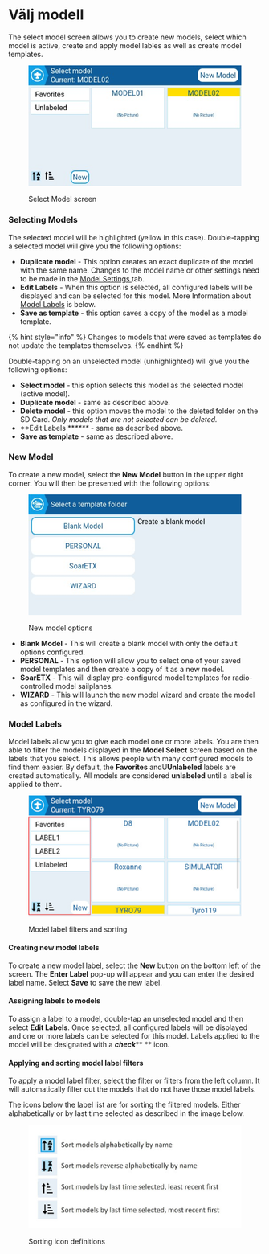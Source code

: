 # Välj modell

The select model screen allows you to create new models, select which model is active, create and apply model lables as well as create model templates.

<figure><img src="../../.gitbook/assets/selectmodel.jpg" alt=""><figcaption><p>Select Model screen</p></figcaption></figure>

### Selecting Models

The selected model will be highlighted (yellow in this case). Double-tapping a selected model will give you the following options:

* **Duplicate model** - This option creates an exact duplicate of the model with the same name. Changes to the model name or other settings need to be made in the [Model Settings ](model-settings/)tab.
* **Edit Labels** - When this option is selected, all configured labels will be displayed and can be selected for this model. More Information about [Model Labels](select-model.md#model-labels) is below.
* **Save as template** - this option saves a copy of the model as a model template.

{% hint style="info" %}
Changes to models that were saved as templates do not update the templates themselves.
{% endhint %}

Double-tapping on an unselected model (unhighlighted) will give you the following options:

* **Select model** - this option selects this model as the selected model (active model).
* **Duplicate model** - same as described above.
* **Delete model** - this option moves the model to the deleted folder on the SD Card. _Only models that are not selected can be deleted._
* \*\*Edit Labels \*\*_\*\*\*\*_ - same as described above.
* **Save as template** - same as described above.

### New Model

To create a new model, select the **New Model** button in the upper right corner. You will then be presented with the following options:

<figure><img src="../../.gitbook/assets/newmodel.jpg" alt=""><figcaption><p>New model options</p></figcaption></figure>

* **Blank Model** - This will create a blank model with only the default options configured.
* **PERSONAL** - This option will allow you to select one of your saved model templates and then create a copy of it as a new model.
* **SoarETX** - This will display pre-configured model templates for radio-controlled model sailplanes.
* **WIZARD** - This will launch the new model wizard and create the model as configured in the wizard.

### Model Labels

Model labels allow you to give each model one or more labels. You are then able to filter the models displayed in the **Model Select** screen based on the labels that you select. This allows people with many configured models to find them easier. By default, the **Favorites** andU**Unlabeled** labels are created automatically. All models are considered **unlabeled** until a label is applied to them.

<figure><img src="../../.gitbook/assets/labelfilters.jpg" alt=""><figcaption><p>Model label filters and sorting</p></figcaption></figure>

#### Creating new model labels

To create a new model label, select the **New** button on the bottom left of the screen. The **Enter Label** pop-up will appear and you can enter the desired label name. Select **Save** to save the new label.

#### Assigning labels to models

To assign a label to a model, double-tap an unselected model and then select **Edit Labels**. Once selected, all configured labels will be displayed and one or more labels can be selected for this model. Labels applied to the model will be designated with a _**check**_\*\* \*\* icon.

#### Applying and sorting model label filters

To apply a model label filter, select the filter or filters from the left column. It will automatically filter out the models that do not have those model labels.

The icons below the label list are for sorting the filtered models. Either alphabetically or by last time selected as described in the image below.

<figure><img src="../../.gitbook/assets/labelsort (1).jpg" alt=""><figcaption><p>Sorting icon definitions</p></figcaption></figure>
